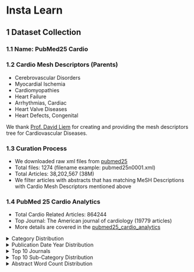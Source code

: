 # Insta Learn


## 1 Dataset Collection
### 1.1 Name: PubMed25 Cardio
### 1.2 Cardio Mesh Descriptors (Parents)
- Cerebrovascular Disorders
- Myocardial Ischemia
- Cardiomyopathies
- Heart Failure
- Arrhythmias, Cardiac
- Heart Valve Diseases
- Heart Defects, Congenital

We thank [Prof. David Liem](https://physicians.ucdavis.edu/details/73579/david-liem-cardiovascular_medicine-sacramento) for creating and providing the mesh descriptors tree for Cardiovascular Diseases.

### 1.3 Curation Process
- We downloaded raw xml files from [pubmed25](https://ftp.ncbi.nlm.nih.gov/pubmed/baseline/)
- Total files: 1274 (filename example: pubmed25n0001.xml)
- Total Articles: 38,202,567 (38M)
- We filter articles with abstracts that has matching MeSH Descriptions with Cardio Mesh Descriptors mentioned above

### 1.4 PubMed 25 Cardio Analytics 
- Total Cardio Related Articles: 864244
- Top Journal: The American journal of cardiology (19779 articles)
- More details are covered in the [pubmed25_cardio_analytics](data/pubmed25_cardio_analytics.txt)

<details>
    <summary>Category Distribution</summary>
    <img src="data/plots/category_distribution.png" alt="Category Distribution">
</details>

<details>
    <summary>Publication Date Year Distribution</summary>
    <img src="data/plots/pubdate_year_distribution.png" alt="Publication Date Year Distribution">
</details>

<details>
    <summary>Top 10 Journals</summary>
    <img src="data/plots/top_10_journals.png" alt="Top 10 Journals">
</details>

<details>
    <summary>Top 10 Sub-Category Distribution</summary>
    <img src="data/plots/top_10_sub_category_distribution.png" alt="Top 10 Sub-Category Distribution">
</details>

<details>
    <summary>Abstract Word Count Distribution</summary>
    <img src="data/plots/abstract_word_count_distribution.png" alt="Abstract Word Count Distribution">
</details>


